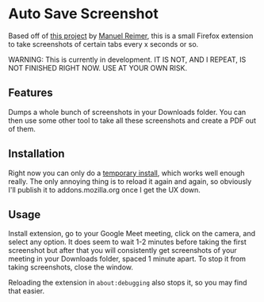 Auto Save Screenshot
===============

Based off of [this project](https://github.com/M-Reimer/savescreenshot) by [Manuel Reimer](https://github.com/M-Reimer), this is a small Firefox extension to take screenshots of certain tabs every x seconds or so. 

WARNING: This is currently in development. IT IS NOT, AND I REPEAT, IS NOT FINISHED RIGHT NOW. USE AT YOUR OWN RISK.

## Features

Dumps a whole bunch of screenshots in your Downloads folder. You can then use some other tool to take all these screenshots and create a PDF out of them.

## Installation

Right now you can only do a [temporary install](https://developer.mozilla.org/en-US/Add-ons/WebExtensions/Temporary_Installation_in_Firefox), which works well enough really. The only annoying thing is to reload it again and again, so obviously I'll publish it to addons.mozilla.org once I get the UX down.

## Usage

Install extension, go to your Google Meet meeting, click on the camera, and select any option. It does seem to wait 1-2 minutes before taking the first screenshot but after that you will consistently get screenshots of your meeting in your Downloads folder, spaced 1 minute apart. To stop it from taking screenshots, close the window.

Reloading the extension in ```about:debugging``` also stops it, so you may find that easier.
